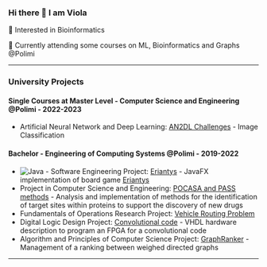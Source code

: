 ### Hi there 👋 I am Viola
🧬 Interested in Bioinformatics

📖 Currently attending some courses on ML, Bioinformatics and Graphs @Polimi

<!--
🔭 I’m currently working on Software Engineering Project
-->

---
### University Projects
#### Single Courses at Master Level - Computer Science and Engineering @Polimi - 2022-2023
- Artificial Neural Network and Deep Learning: [AN2DL Challenges](https://github.com/viols-code/AN2DL_challenges_2022) - Image Classification

#### Bachelor - Engineering of Computing Systems @Polimi - 2019-2022

- ![Java](https://img.shields.io/badge/Java-purple?logo=OpenJDK&logoColor=white&style=for-the-badge) - Software Engineering Project: [Eriantys](https://github.com/viols-code/ing-sw-2022-renne-resta-puccioni) - JavaFX implementation of board game [Eriantys](https://www.craniocreations.it/prodotto/eriantys/)
- Project in Computer Science and Engineering: [POCASA and PASS methods](https://github.com/viols-code/ingegneria-informatica-project) - Analysis and implementation of methods for the identification of target sites within proteins to support the discovery of new drugs
- Fundamentals of Operations Research Project: [Vehicle Routing Problem](https://github.com/leonardo-panseri/for-project-2022)
- Digital Logic Design Project: [Convolutional code](https://github.com/viols-code/rl-project-2021-2022) - VHDL hardware description to program an FPGA for a convolutional code
- Algorithm and Principles of Computer Science Project: [GraphRanker](https://github.com/viols-code/API-Project-2020-2021) - Management of a ranking between weighed directed graphs
---

<!--
### Volunteering Projects
#### 
- [Coding Introduction](https://github.com/viols-code/Introduzione-alla-programmazione) - I organised a Computer Science course in order to help a group of students who had decided to apply to a STEM University, but had never studied Computer Science before
-->
<!--
**viols-code/viols-code** is a ✨ _special_ ✨ repository because its `README.md` (this file) appears on your GitHub profile.
-->
